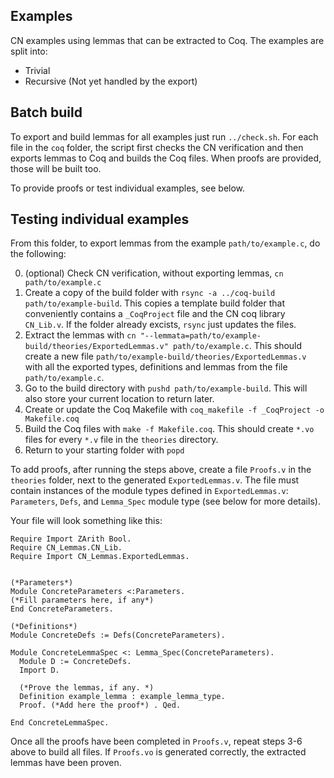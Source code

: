## Examples

CN examples using lemmas that can be extracted to Coq. The examples
are split into:

- Trivial
- Recursive (Not yet handled by the export)

## Batch build

To export and build lemmas for all examples just run
`../check.sh`. For each file in the `coq` folder, the script first
checks the CN verification and then exports lemmas to Coq and builds
the Coq files. When proofs are provided, those will be built too.

To provide proofs or test individual examples, see below.

## Testing individual examples

From this folder, to export lemmas from the example `path/to/example.c`, do the following:

0. (optional) Check CN verification, without exporting lemmas, `cn path/to/example.c`
1. Create a copy of the build folder with `rsync -a ../coq-build
   path/to/example-build`. This copies a template build folder that
   conveniently contains a `_CoqProject` file and the CN coq library
   `CN_Lib.v`. If the folder already excists, `rsync` just updates the files.
2. Extract the lemmas with `cn
   "--lemmata=path/to/example-build/theories/ExportedLemmas.v"
   path/to/example.c`. This should create a new file
   `path/to/example-build/theories/ExportedLemmas.v` with all the
   exported types, definitions and lemmas from the file
   `path/to/example.c`.
3. Go to the build directory with `pushd path/to/example-build`. This
   will also store your current location to return later.
4. Create or update the Coq Makefile with `coq_makefile -f _CoqProject -o Makefile.coq`
5. Build the Coq files with `make -f Makefile.coq`. This should create
   `*.vo` files for every `*.v` file in the `theories` directory.
6. Return to your starting folder with `popd`

To add proofs, after running the steps above, create a file `Proofs.v`
in the `theories` folder, next to the generated
`ExportedLemmas.v`. The file must contain instances of the module
types defined in `ExportedLemmas.v`: `Parameters`, `Defs`, and
`Lemma_Spec` module type (see below for more details).

Your file will look something like this:

```
Require Import ZArith Bool.
Require CN_Lemmas.CN_Lib.
Require Import CN_Lemmas.ExportedLemmas.


(*Parameters*)
Module ConcreteParameters <:Parameters.
(*Fill parameters here, if any*)
End ConcreteParameters.

(*Definitions*)
Module ConcreteDefs := Defs(ConcreteParameters).

Module ConcreteLemmaSpec <: Lemma_Spec(ConcreteParameters).
  Module D := ConcreteDefs.
  Import D.

  (*Prove the lemmas, if any. *)
  Definition example_lemma : example_lemma_type.
  Proof. (*Add here the proof*) . Qed.
  
End ConcreteLemmaSpec.
```

Once all the proofs have been completed in `Proofs.v`, repeat steps
3-6 above to build all files. If `Proofs.vo` is generated correctly,
the extracted lemmas have been proven.
